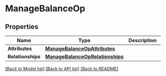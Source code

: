 # ManageBalanceOp

## Properties
Name | Type | Description | Notes
------------ | ------------- | ------------- | -------------
**Attributes** | [**ManageBalanceOpAttributes**](ManageBalanceOpAttributes.md) |  | [optional] 
**Relationships** | [**ManageBalanceOpRelationships**](ManageBalanceOpRelationships.md) |  | [optional] 

[[Back to Model list]](../README.md#documentation-for-models) [[Back to API list]](../README.md#documentation-for-api-endpoints) [[Back to README]](../README.md)


